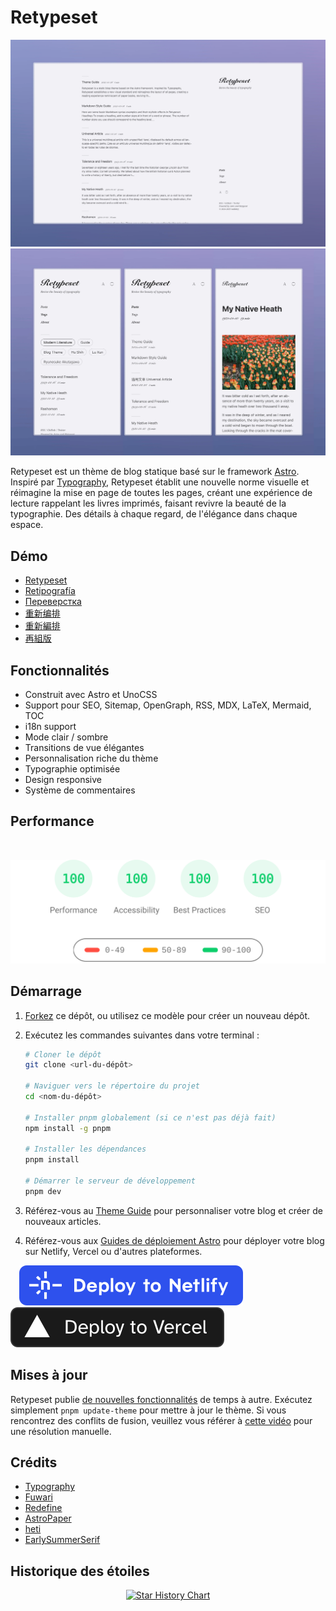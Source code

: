 # Retypeset

![Cover Image](../images/v1/retypeset-en-desktop.webp)
![Cover Image](../images/v1/retypeset-en-mobile.webp)

Retypeset est un thème de blog statique basé sur le framework [Astro](https://astro.build/). Inspiré par [Typography](https://astro-theme-typography.vercel.app/), Retypeset établit une nouvelle norme visuelle et réimagine la mise en page de toutes les pages, créant une expérience de lecture rappelant les livres imprimés, faisant revivre la beauté de la typographie. Des détails à chaque regard, de l'élégance dans chaque espace.

## Démo

- [Retypeset](https://retypeset.radishzz.cc/en/)
- [Retipografía](https://retypeset.radishzz.cc/es/)
- [Переверстка](https://retypeset.radishzz.cc/ru/)
- [重新编排](https://retypeset.radishzz.cc/)
- [重新編排](https://retypeset.radishzz.cc/zh-tw/)
- [再組版](https://retypeset.radishzz.cc/ja/)

## Fonctionnalités

- Construit avec Astro et UnoCSS
- Support pour SEO, Sitemap, OpenGraph, RSS, MDX, LaTeX, Mermaid, TOC
- i18n support
- Mode clair / sombre
- Transitions de vue élégantes
- Personnalisation riche du thème
- Typographie optimisée
- Design responsive
- Système de commentaires

## Performance

<br>
<p align="center">
  <a href="https://pagespeed.web.dev/analysis?url=https%3A%2F%2Fretypeset.radishzz.cc%2Fen%2F&form_factor=desktop">
    <img width="710" alt="Retypeset Lighthouse Score" src="../images/retypeset-lighthouse-score.svg">
  <a>
</p>

## Démarrage

1. [Forkez](https://github.com/radishzzz/astro-theme-retypeset/fork) ce dépôt, ou utilisez ce modèle pour créer un nouveau dépôt.
2. Exécutez les commandes suivantes dans votre terminal :

   ```bash
   # Cloner le dépôt
   git clone <url-du-dépôt>

   # Naviguer vers le répertoire du projet
   cd <nom-du-dépôt>

   # Installer pnpm globalement (si ce n'est pas déjà fait)
   npm install -g pnpm

   # Installer les dépendances
   pnpm install

   # Démarrer le serveur de développement
   pnpm dev
   ```

3. Référez-vous au [Theme Guide](https://retypeset.radishzz.cc/en/posts/theme-guide/) pour personnaliser votre blog et créer de nouveaux articles.
4. Référez-vous aux [Guides de déploiement Astro](https://docs.astro.build/fr/guides/deploy/) pour déployer votre blog sur Netlify, Vercel ou d'autres plateformes.

&emsp;[![Deploy to Netlify](../images/deploy-netlify.svg)](https://app.netlify.com/start) [![Deploy to Vercel](../images/deploy-vercel.svg)](https://vercel.com/new)

## Mises à jour

Retypeset publie [de nouvelles fonctionnalités](https://github.com/radishzzz/astro-theme-retypeset/issues/18) de temps à autre. Exécutez simplement `pnpm update-theme` pour mettre à jour le thème. Si vous rencontrez des conflits de fusion, veuillez vous référer à [cette vidéo](https://youtu.be/lz5OuKzvadQ?si=sH_ALNgqxrYqNVQT) pour une résolution manuelle.

## Crédits

- [Typography](https://github.com/moeyua/astro-theme-typography)
- [Fuwari](https://github.com/saicaca/fuwari)
- [Redefine](https://github.com/EvanNotFound/hexo-theme-redefine)
- [AstroPaper](https://github.com/satnaing/astro-paper)
- [heti](https://github.com/sivan/heti)
- [EarlySummerSerif](https://github.com/GuiWonder/EarlySummerSerif)

## Historique des étoiles

<p align="center">
<a href="https://star-history.com/#radishzzz/astro-theme-retypeset&Date">
  <picture>
    <source media="(prefers-color-scheme: dark)" srcset="https://api.star-history.com/svg?repos=radishzzz/astro-theme-retypeset&type=Date&theme=dark" />
    <source media="(prefers-color-scheme: light)" srcset="https://api.star-history.com/svg?repos=radishzzz/astro-theme-retypeset&type=Date" />
    <img alt="Star History Chart" src="https://api.star-history.com/svg?repos=radishzzz/astro-theme-retypeset&type=Date" />
  </picture>
</p>
